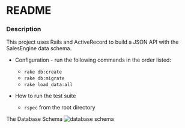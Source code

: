 # README

### Description
This project uses Rails and ActiveRecord to build a JSON API with the SalesEngine data schema.

* Configuration - run the following commands in the order listed:
  * ```rake db:create```
  * ```rake db:migrate```
  * ```rake load_data:all```  

* How to run the test suite
  * ```rspec``` from the root directory

The Database Schema
![database schema](https://cloud.githubusercontent.com/assets/12074778/20814767/466658fa-b7d8-11e6-8faf-800d8e4e4aca.png)
